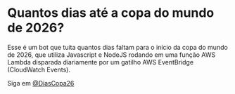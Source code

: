 # Quantos dias até a copa do mundo de 2026?

Esse é um bot que tuita quantos dias faltam para o início da copa do mundo de 2026, que utiliza Javascript e NodeJS rodando em uma função AWS Lambda disparada diariamente por um gatilho AWS EventBridge (CloudWatch Events).

Siga em [@DiasCopa26](https://twitter.com/DiasCopa26)

